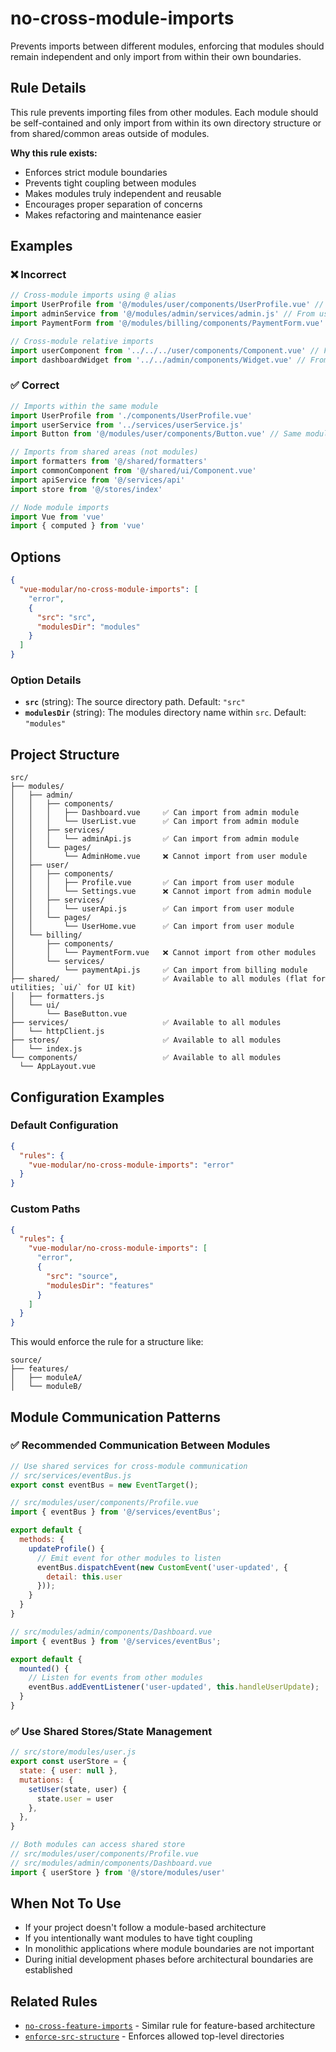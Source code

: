 # no-cross-module-imports

Prevents imports between different modules, enforcing that modules should remain independent and only import from within their own boundaries.

## Rule Details

This rule prevents importing files from other modules. Each module should be self-contained and only import from within its own directory structure or from shared/common areas outside of modules.

**Why this rule exists:**

- Enforces strict module boundaries
- Prevents tight coupling between modules
- Makes modules truly independent and reusable
- Encourages proper separation of concerns
- Makes refactoring and maintenance easier

## Examples

### ❌ Incorrect

```javascript
// Cross-module imports using @ alias
import UserProfile from '@/modules/user/components/UserProfile.vue' // From admin module
import adminService from '@/modules/admin/services/admin.js' // From user module
import PaymentForm from '@/modules/billing/components/PaymentForm.vue' // From inventory module

// Cross-module relative imports
import userComponent from '../../../user/components/Component.vue' // From admin module
import dashboardWidget from '../../admin/components/Widget.vue' // From user module
```

### ✅ Correct

```javascript
// Imports within the same module
import UserProfile from './components/UserProfile.vue'
import userService from '../services/userService.js'
import Button from '@/modules/user/components/Button.vue' // Same module via @ alias

// Imports from shared areas (not modules)
import formatters from '@/shared/formatters'
import commonComponent from '@/shared/ui/Component.vue'
import apiService from '@/services/api'
import store from '@/stores/index'

// Node module imports
import Vue from 'vue'
import { computed } from 'vue'
```

## Options

```json
{
  "vue-modular/no-cross-module-imports": [
    "error",
    {
      "src": "src",
      "modulesDir": "modules"
    }
  ]
}
```

### Option Details

- **`src`** (string): The source directory path. Default: `"src"`
- **`modulesDir`** (string): The modules directory name within `src`. Default: `"modules"`

## Project Structure

```text
src/
├── modules/
│   ├── admin/
│   │   ├── components/
│   │   │   ├── Dashboard.vue     ✅ Can import from admin module
│   │   │   └── UserList.vue      ✅ Can import from admin module
│   │   ├── services/
│   │   │   └── adminApi.js       ✅ Can import from admin module
│   │   └── pages/
│   │       └── AdminHome.vue     ❌ Cannot import from user module
│   ├── user/
│   │   ├── components/
│   │   │   ├── Profile.vue       ✅ Can import from user module
│   │   │   └── Settings.vue      ❌ Cannot import from admin module
│   │   ├── services/
│   │   │   └── userApi.js        ✅ Can import from user module
│   │   └── pages/
│   │       └── UserHome.vue      ✅ Can import from user module
│   └── billing/
│       ├── components/
│       │   └── PaymentForm.vue   ❌ Cannot import from other modules
│       └── services/
│           └── paymentApi.js     ✅ Can import from billing module
├── shared/                       ✅ Available to all modules (flat for utilities; `ui/` for UI kit)
│   ├── formatters.js
│   └── ui/
│       └── BaseButton.vue
├── services/                     ✅ Available to all modules
│   └── httpClient.js
├── stores/                       ✅ Available to all modules
│   └── index.js
└── components/                   ✅ Available to all modules
  └── AppLayout.vue
```

## Configuration Examples

### Default Configuration

```json
{
  "rules": {
    "vue-modular/no-cross-module-imports": "error"
  }
}
```

### Custom Paths

```json
{
  "rules": {
    "vue-modular/no-cross-module-imports": [
      "error",
      {
        "src": "source",
        "modulesDir": "features"
      }
    ]
  }
}
```

This would enforce the rule for a structure like:

```text
source/
├── features/
│   ├── moduleA/
│   └── moduleB/
```

## Module Communication Patterns

### ✅ Recommended Communication Between Modules

```javascript
// Use shared services for cross-module communication
// src/services/eventBus.js
export const eventBus = new EventTarget();

// src/modules/user/components/Profile.vue
import { eventBus } from '@/services/eventBus';

export default {
  methods: {
    updateProfile() {
      // Emit event for other modules to listen
      eventBus.dispatchEvent(new CustomEvent('user-updated', {
        detail: this.user
      }));
    }
  }
}

// src/modules/admin/components/Dashboard.vue
import { eventBus } from '@/services/eventBus';

export default {
  mounted() {
    // Listen for events from other modules
    eventBus.addEventListener('user-updated', this.handleUserUpdate);
  }
}
```

### ✅ Use Shared Stores/State Management

```javascript
// src/store/modules/user.js
export const userStore = {
  state: { user: null },
  mutations: {
    setUser(state, user) {
      state.user = user
    },
  },
}

// Both modules can access shared store
// src/modules/user/components/Profile.vue
// src/modules/admin/components/Dashboard.vue
import { userStore } from '@/store/modules/user'
```

## When Not To Use

- If your project doesn't follow a module-based architecture
- If you intentionally want modules to have tight coupling
- In monolithic applications where module boundaries are not important
- During initial development phases before architectural boundaries are established

## Related Rules

- [`no-cross-feature-imports`](./no-cross-feature-imports.md) - Similar rule for feature-based architecture
- [`enforce-src-structure`](./enforce-src-structure.md) - Enforces allowed top-level directories
